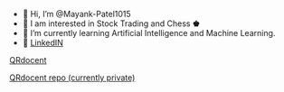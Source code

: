 - 👋 Hi, I’m @Mayank-Patel1015
- 🤔 I am interested in Stock Trading and Chess **♚**
- 🌱 I’m currently learning Artificial Intelligence and Machine Learning.
- 💼 [LinkedIN](https://www.linkedin.com/in/mayank-patel1/)

[QRdocent](https://qrdocent.com)

[QRdocent repo (currently private)](https://github.com/Mayank-Patel1/QRdocent)
